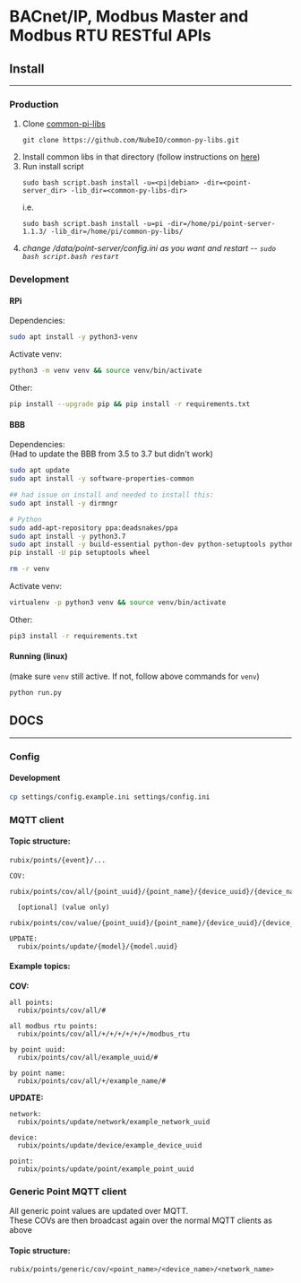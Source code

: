 # BACnet/IP, Modbus Master and Modbus RTU RESTful APIs

## Install
___

### Production

1. Clone [common-pi-libs](https://github.com/NubeIO/common-py-libs)
   ```
   git clone https://github.com/NubeIO/common-py-libs.git
   ```
2. Install common libs in that directory (follow instructions on [here](https://github.com/NubeIO/common-py-libs#how-to-create))
3. Run install script
   ```
   sudo bash script.bash install -u=<pi|debian> -dir=<point-server_dir> -lib_dir=<common-py-libs-dir>
   ```
   i.e.
   ```
   sudo bash script.bash install -u=pi -dir=/home/pi/point-server-1.1.3/ -lib_dir=/home/pi/common-py-libs/
   ```
4. _change /data/point-server/config.ini  as you want and restart -- `sudo bash script.bash restart`_

### Development

#### RPi
Dependencies:
```bash
sudo apt install -y python3-venv
```
Activate venv:
```bash
python3 -m venv venv && source venv/bin/activate
```
Other:
```bash
pip install --upgrade pip && pip install -r requirements.txt
```

#### BBB

Dependencies:  
(Had to update the BBB from 3.5 to 3.7 but didn't work)
```bash
sudo apt update
sudo apt install -y software-properties-common

## had issue on install and needed to install this:
sudo apt install -y dirmngr

# Python
sudo add-apt-repository ppa:deadsnakes/ppa
sudo apt install -y python3.7
sudo apt install -y build-essential python-dev python-setuptools python-pip python-smbus python3-pip virtualenv -y
pip install -U pip setuptools wheel

rm -r venv
```
Activate venv:
```bash
virtualenv -p python3 venv && source venv/bin/activate
```
Other:
```bash
pip3 install -r requirements.txt
```

#### Running (linux)

(make sure `venv` still active. If not, follow above commands for `venv`)
```bash
python run.py
```

## DOCS
___
### Config

#### Development
```bash
cp settings/config.example.ini settings/config.ini
```

### MQTT client
  
#### Topic structure:
```
rubix/points/{event}/...
```
```
COV:
  rubix/points/cov/all/{point_uuid}/{point_name}/{device_uuid}/{device_name}/{network_uuid}/{network_name}/{source_driver}/

  [optional] (value only)
  rubix/points/cov/value/{point_uuid}/{point_name}/{device_uuid}/{device_name}/{network_uuid}/{network_name}/{source_driver}/

UPDATE:
  rubix/points/update/{model}/{model.uuid}
```


#### Example topics:

**COV:**
```
all points:
  rubix/points/cov/all/#

all modbus rtu points:
  rubix/points/cov/all/+/+/+/+/+/+/modbus_rtu

by point uuid:
  rubix/points/cov/all/example_uuid/#

by point name:
  rubix/points/cov/all/+/example_name/#
```
**UPDATE:**
```
network:
  rubix/points/update/network/example_network_uuid

device:
  rubix/points/update/device/example_device_uuid

point:
  rubix/points/update/point/example_point_uuid
```

### Generic Point MQTT client

All generic point values are updated over MQTT.  
These COVs are then broadcast again over the normal MQTT clients as above
#### Topic structure:
```
rubix/points/generic/cov/<point_name>/<device_name>/<network_name>
```
